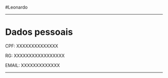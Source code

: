 #Leonardo

---

# Dados pessoais

CPF: XXXXXXXXXXXXXX


RG: XXXXXXXXXXXXXXXXX


EMAIL: XXXXXXXXXXXXX


----